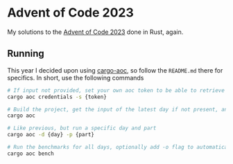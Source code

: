 # Advent of Code 2023
My solutions to the [Advent of Code 2023](https://adventofcode.com/2023) done in Rust, again.

## Running
This year I decided upon using [cargo-aoc](https://github.com/gobanos/cargo-aoc), so follow the `README.md` there for 
specifics. In short, use the following commands
```sh
# If input not provided, set your own aoc token to be able to retrieve the input
cargo aoc credentials -s {token}

# Build the project, get the input of the latest day if not present, and run the latest day
cargo aoc

# Like previous, but run a specific day and part
cargo aoc -d {day} -p {part}

# Run the benchmarks for all days, optionally add -o flag to automatically open it in your browser
cargo aoc bench
```


